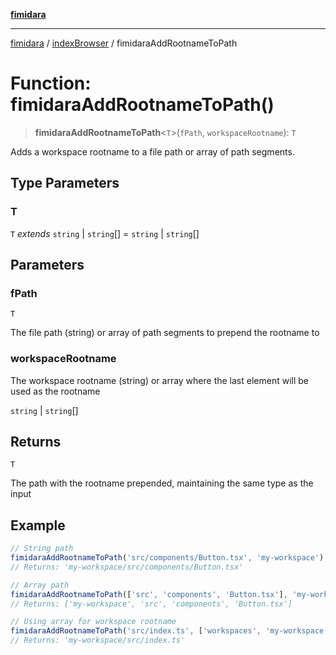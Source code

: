 [**fimidara**](../../README.md)

***

[fimidara](../../modules.md) / [indexBrowser](../README.md) / fimidaraAddRootnameToPath

# Function: fimidaraAddRootnameToPath()

> **fimidaraAddRootnameToPath**\<`T`\>(`fPath`, `workspaceRootname`): `T`

Adds a workspace rootname to a file path or array of path segments.

## Type Parameters

### T

`T` *extends* `string` \| `string`[] = `string` \| `string`[]

## Parameters

### fPath

`T`

The file path (string) or array of path segments to prepend the rootname to

### workspaceRootname

The workspace rootname (string) or array where the last element will be used as the rootname

`string` | `string`[]

## Returns

`T`

The path with the rootname prepended, maintaining the same type as the input

## Example

```typescript
// String path
fimidaraAddRootnameToPath('src/components/Button.tsx', 'my-workspace')
// Returns: 'my-workspace/src/components/Button.tsx'

// Array path
fimidaraAddRootnameToPath(['src', 'components', 'Button.tsx'], 'my-workspace')
// Returns: ['my-workspace', 'src', 'components', 'Button.tsx']

// Using array for workspace rootname
fimidaraAddRootnameToPath('src/index.ts', ['workspaces', 'my-workspace'])
// Returns: 'my-workspace/src/index.ts'
```
